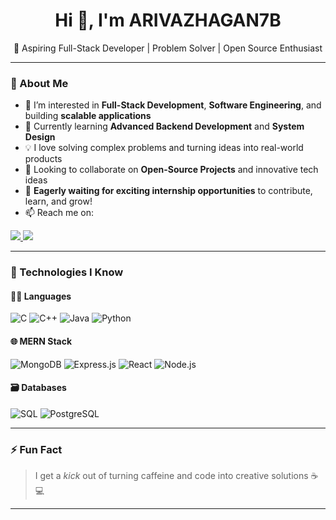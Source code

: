<h1 align="center">Hi 👋, I'm ARIVAZHAGAN7B</h1>

<p align="center">
  🚀 Aspiring Full-Stack Developer | Problem Solver | Open Source Enthusiast  
</p>

---

### 👀 About Me

- 🔭 I’m interested in **Full-Stack Development**, **Software Engineering**, and building **scalable applications**
- 🌱 Currently learning **Advanced Backend Development** and **System Design**
- 💡 I love solving complex problems and turning ideas into real-world products
- 💬 Looking to collaborate on **Open-Source Projects** and innovative tech ideas
- 💼 **Eagerly waiting for exciting internship opportunities** to contribute, learn, and grow!
- 📫 Reach me on:

<p>
  <a href="https://www.linkedin.com/in/arivazhagan-b-5b64a6320/">
    <img src="https://img.shields.io/badge/LinkedIn-0077B5?style=for-the-badge&logo=linkedin&logoColor=white" />
  </a>
  <a href="mailto:barivazhagan7@gmail.com">
    <img src="https://img.shields.io/badge/Gmail-D14836?style=for-the-badge&logo=gmail&logoColor=white" />
  </a>
</p>

---

### 🧠 Technologies I Know

#### 👨‍💻 Languages
![C](https://img.shields.io/badge/C-00599C?style=flat&logo=c&logoColor=white)
![C++](https://img.shields.io/badge/C++-00599C?style=flat&logo=c%2B%2B&logoColor=white)
![Java](https://img.shields.io/badge/Java-007396?style=flat&logo=java&logoColor=white)
![Python](https://img.shields.io/badge/Python-3776AB?style=flat&logo=python&logoColor=white)

#### 🌐 MERN Stack
![MongoDB](https://img.shields.io/badge/MongoDB-47A248?style=flat&logo=mongodb&logoColor=white)
![Express.js](https://img.shields.io/badge/Express.js-000000?style=flat&logo=express&logoColor=white)
![React](https://img.shields.io/badge/React-20232A?style=flat&logo=react&logoColor=61DAFB)
![Node.js](https://img.shields.io/badge/Node.js-339933?style=flat&logo=node.js&logoColor=white)

#### 🗃️ Databases
![SQL](https://img.shields.io/badge/SQL-4479A1?style=flat&logo=sqlite&logoColor=white)
![PostgreSQL](https://img.shields.io/badge/PostgreSQL-336791?style=flat&logo=postgresql&logoColor=white)

---

### ⚡ Fun Fact
> I get a *kick* out of turning caffeine and code into creative solutions ☕💻

---
